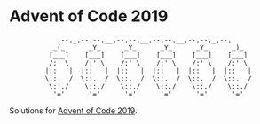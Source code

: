 # Advent of Code 2019

                .--._.--.--.__.--.--.__.--.--.__.--.--._.--.
               _(_      _Y_      _Y_      _Y_      _Y_      _)_
              [___]    [___]    [___]    [___]    [___]    [___]
              /:' \    /:' \    /:' \    /:' \    /:' \    /:' \
             |::   |  |::   |  |::   |  |::   |  |::   |  |::   |
             \::.  /  \::.  /  \::.  /  \::.  /  \::.  /  \::.  /
              \::./    \::./    \::./    \::./    \::./    \::./
               '='      '='      '='      '='      '='      '='

Solutions for [Advent of Code 2019](https://adventofcode.com/2019).

